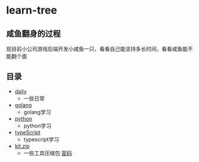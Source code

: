 # learn-tree

## 咸鱼翻身的过程

现目前小公司游戏后端开发小咸鱼一只，看看自己能坚持多长时间，看看咸鱼能不能翻个面

## 目录

- [daily](daily)
    - 一些日常
- [golang](golang)
    - golang学习
- [python](python)
    - python学习
- [typeScript](typeScript)
    - typescript学习
- [kit.zip](kit.zip)
    - 一些工具压缩包 [密码](daily/skillOrTool.md)
